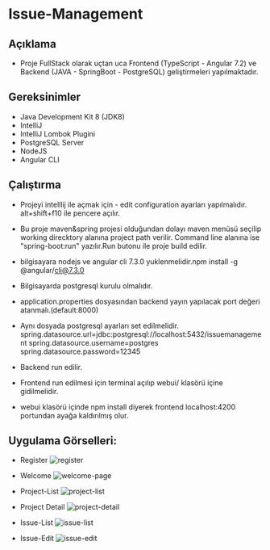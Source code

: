 # Issue-Management

## Açıklama 
* Proje FullStack olarak uçtan uca Frontend (TypeScript - Angular 7.2) ve Backend (JAVA - SpringBoot - PostgreSQL) geliştirmeleri yapılmaktadır.

## Gereksinimler
* Java Development Kit 8 (JDK8)
* IntelliJ
* IntelliJ Lombok Plugini
* PostgreSQL Server
* NodeJS
* Angular CLI


## Çalıştırma
* Projeyi intelllij ile açmak için - edit configuration ayarları yapılmalıdır. alt+shift+f10 ile pencere açılır.
* Bu proje maven&spring projesi olduğundan dolayı maven menüsü seçilip working direcktory alanına project path verilir. Command line alanına ise "spring-boot:run" yazılır.Run butonu ile proje build edilir.

* bilgisayara nodejs ve angular cli 7.3.0 yuklenmelidir.npm install -g @angular/cli@7.3.0
* Bilgisayarda postgresql kurulu olmalıdır.
* application.properties dosyasından backend yayın yapılacak port değeri atanmalı.(default:8000)
* Aynı dosyada postgresql ayarları set edilmelidir.
  spring.datasource.url=jdbc:postgresql://localhost:5432/issuemanagement
  spring.datasource.username=postgres
  spring.datasource.password=12345
 * Backend run edilir.
 * Frontend run edilmesi için terminal açılıp webui/ klasörü içine gidilmelidir.
 * webui klasörü içinde npm install diyerek frontend localhost:4200 portundan ayağa kaldırılmış olur.

## Uygulama Görselleri:
* Register
![register](https://user-images.githubusercontent.com/33198774/109420115-d995ae80-79e1-11eb-854f-d3f6fd8392d6.png)

* Welcome
 ![welcome-page](https://user-images.githubusercontent.com/33198774/109420123-e7e3ca80-79e1-11eb-9212-fdfbeede3361.png)

* Project-List
![project-list](https://user-images.githubusercontent.com/33198774/109420143-faf69a80-79e1-11eb-9ea1-a34b014a9f53.png)

* Project Detail
![project-detail](https://user-images.githubusercontent.com/33198774/109420158-09dd4d00-79e2-11eb-8439-624d7e15c878.png)

* Issue-List
![issue-list](https://user-images.githubusercontent.com/33198774/109420186-25485800-79e2-11eb-8197-dd60a76c9d3d.png)

* Issue-Edit
![issue-edit](https://user-images.githubusercontent.com/33198774/109420204-38f3be80-79e2-11eb-9f2f-fd05ca932ec5.png)
